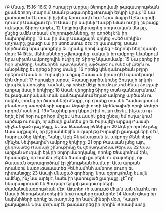 (Բ Մնաց. 15.16-16.6)
9 Իսրայէլի արքայ Յերոբովամի թագաւորութեան քսաներորդ տարում Ասան թագաւորեց Յուդայի երկրի վրայ: 10 Նա քառասունմէկ տարի իշխեց Երուսաղէմում: Նրա մայրը Աբեսաղոմի դուստր Մաաքան էր: 11 Ասան իր նախնի Դաւթի նման ուղիղ ընթացք ունեցաւ Տիրոջ առջեւ, 12 երկրից վերացրեց սոդոմական մեղքը, ջնջեց ամէն տեսակ մոլորութիւնները, որ գործել էին իր նախորդները: 13 Նա իր մայր Մաաքային զրկեց «Մեծ տիկին» կոչումից, քանզի նա իր մեհեանում ծէս էր կատարել: Ասան կործանեց նրա կուռքերը եւ դրանք հրով այրեց Կեդրոնի հեղեղատի մօտ: 14 Թէեւ մեհեանները չվերացրեց, սակայն իր ամբողջ կեանքում նրա սիրտն ամբողջովին ուղիղ էր Տիրոջ նկատմամբ: 15 Նա բերեց իր հօր սիւները, նաեւ իրեն պատկանող արծաթէ ու ոսկէ սիւներն ու անօթները եւ դրեց Տիրոջ տանը:
16 Իրենց կենդանութեան բոլոր օրերում Ասան ու Իսրայէլի արքայ Բաասան իրար դէմ պատերազմ էին մղում: 17 Իսրայէլի արքայ Բաասը յարձակուեց Յուդայի երկրի վրայ եւ կառուցեց Ռաման, որ որեւէ մէկը ելումուտ չունենայ Յուդայի արքայ Ասայի երկիրը: 18 Ասան վերցրեց Տիրոջ տան գանձարանում եւ թագաւորական տան գանձարանում եղած ամբողջ արծաթն ու ոսկին, տուեց իր ծառաների ձեռքը, որ դրանք տանեն Դամասկոսում բնակուող ասորիների արքայ Ազայէլի որդի Աբենրայիմի որդի Ադերի որդուն՝ ասելով. 19 «Դաշինք թող կնքուի իմ ու քո միջեւ, ինչպէս որ եղել է իմ հօր ու քո հօր միջեւ: Ահաւասիկ քեզ ընծայ եմ ուղարկում արծաթ ու ոսկի, որպէսզի քանդես քո եւ Իսրայէլի արքայ Բաասի միջեւ եղած դաշինքը, եւ նա հեռանայ ինձնից»: 20 Ադերի որդին լսեց Ասա արքային, իր իշխաններին ուղարկեց Իսրայէլի քաղաքների դէմ, հարուածեց Այինը, Դանը, Աբէլ Բեթմաաքան եւ ամբողջ Քեներեթը մինչեւ Նեփթաղիմի ամբողջ երկիրը: 21 Երբ Բաասան լսեց այդ, ընդհատեց Ռամայի շինութիւնը եւ վերադարձաւ Թերսա: 22 Ասա արքան Յուդայի երկրի բոլոր մարդկանց, որոնք Ենակիմում էին, հրամայեց, որ հանեն բերեն Ռամայի քարերն ու փայտերը, որ Բաասան օգտագործում էր շինութեան համար: Ասա արքան դրանցով կառուցապատեց Բենիամինի ամբողջ բլուրը եւ դիտանոցը: 23 Ասայի մնացած գործերը, նրա զօրութիւնը եւ այն ամէնը, ինչ նա արել է, նաեւ իր կառուցած քաղաքը, չէ՞ որ նկարագրուած են Յուդայի երկրի թագաւորների ժամանակագրութեան մէջ: Այդտեղ չի ասուած միայն այն մասին, որ Ասայի ծերութեան օրերին նրա ոտքերը ցաւեցին:
24 Ասան գնաց իր նախնիների գիրկը եւ թաղուեց իր նախնիների մօտ, Դաւթի քաղաքում: Նրա փոխարէն թագաւորեց իր որդին՝ Յոսափատը:
